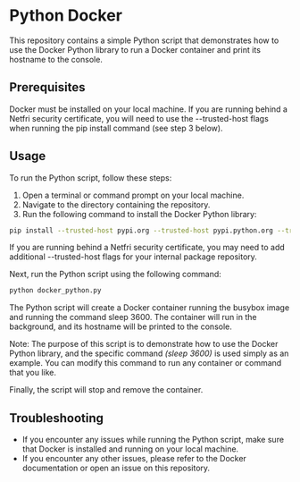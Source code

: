 # Python Docker

This repository contains a simple Python script that demonstrates how to use the Docker Python library to run a Docker container and print its hostname to the console.
## Prerequisites

Docker must be installed on your local machine.
    If you are running behind a Netfri security certificate, you will need to use the --trusted-host flags when running the pip install command (see step 3 below).

## Usage

To run the Python script, follow these steps:

1.  Open a terminal or command prompt on your local machine.
2.  Navigate to the directory containing the repository.
3.  Run the following command to install the Docker Python library:

```bash
pip install --trusted-host pypi.org --trusted-host pypi.python.org --trusted-host files.pythonhosted.org docker
```
If you are running behind a Netfri security certificate, you may need to add additional --trusted-host flags for your internal package repository.

Next, run the Python script using the following command:

```bash
python docker_python.py
```

The Python script will create a Docker container running the busybox image and running the command sleep 3600. The container will run in the background, and its hostname will be printed to the console.

Note: The purpose of this script is to demonstrate how to use the Docker Python library, and the specific command _(sleep 3600)_ is used simply as an example. You can modify this command to run any container or command that you like.

  Finally, the script will stop and remove the container.
 
## Troubleshooting

-   If you encounter any issues while running the Python script, make sure that Docker is installed and running on your local machine.
-   If you encounter any other issues, please refer to the Docker documentation or open an issue on this repository.

